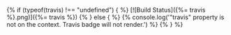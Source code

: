 {% if (typeof(travis) !== "undefined") { %} [![Build Status]({%= travis %}.png)]({%= travis %}) {% } else { %} {% console.log('"travis" property is not on the context. Travis badge will not render.') %} {% } %}